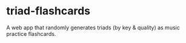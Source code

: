 # triad-flashcards
A web app that randomly generates triads (by key &amp; quality) as music practice flashcards.
